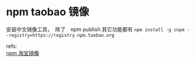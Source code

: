 # npm taobao 镜像

安装中文镜像工具，　除了　npm publish 其它功能都有
`npm install -g cnpm --registry=https://registry.npm.taobao.org`

refs:  
[npm 淘宝镜像](https://npm.taobao.org/)  